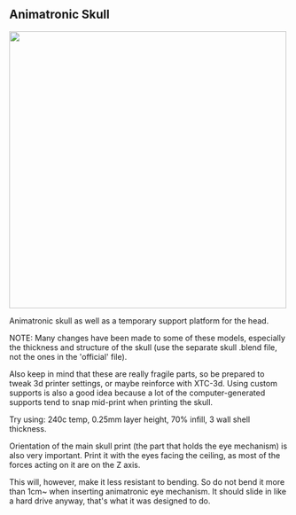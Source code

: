 ## Animatronic Skull

<a href="url"><img src="https://github.com/misses-robot/Sylvie-The-Robot/blob/master/blender/stable/animatronic-skull/Screenshot%20from%202019-03-16%2017-37-18.png" width="500" ></a>

Animatronic skull as well as a temporary support platform for the head.

NOTE: Many changes have been made to some of these models, especially the thickness and structure of the skull (use the separate skull .blend file, not the ones in the 'official' file). 

Also keep in mind that these are really fragile parts, so be prepared to tweak 3d printer settings, or maybe reinforce with XTC-3d. Using custom supports is also a good idea because a lot of the computer-generated supports tend to snap mid-print when printing the skull.

Try using: 240c temp, 0.25mm layer height, 70% infill, 3 wall shell thickness.

Orientation of the main skull print (the part that holds the eye mechanism) is also very important. Print it with the eyes facing the ceiling, as most of the forces acting on it are on the Z axis.

This will, however, make it less resistant to bending. So do not bend it more than 1cm~ when inserting animatronic eye mechanism. It should slide in like a hard drive anyway, that's what it was designed to do.
